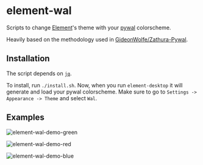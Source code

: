 # element-wal

Scripts to change [Element](https://element.io/)'s theme with your
[pywal](https://github.com/dylanaraps/pywal) colorscheme.

Heavily based on the methodology used in
[GideonWolfe/Zathura-Pywal](https://github.com/GideonWolfe/Zathura-Pywal).

## Installation

The script depends on [`jq`](https://stedolan.github.io/jq/).

To install, run `./install.sh`.
Now, when you run `element-desktop` it will generate and load your pywal
colorscheme. Make sure to go to `Settings -> Appearance -> Theme` and select `Wal`.

## Examples

![element-wal-demo-green](https://user-images.githubusercontent.com/17132214/152489250-0625c0bf-8b06-4f15-ae92-8cb06179531b.png)

![element-wal-demo-red](https://user-images.githubusercontent.com/17132214/152489254-11f9865a-e43b-420e-af05-65b8fc836e6d.png)

![element-wal-demo-blue](https://user-images.githubusercontent.com/17132214/152489247-b46e2f84-6925-47cd-94fa-e56710c85c43.png)
